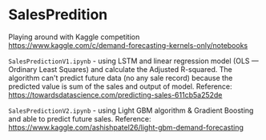 # SalesPredition
Playing around with Kaggle competition https://www.kaggle.com/c/demand-forecasting-kernels-only/notebooks

```SalesPredictionV1.ipynb``` - using LSTM and linear regression model (OLS — Ordinary Least Squares) and calculate the Adjusted R-squared. The algorithm can't predict future data (no any sale record) because the predicted value is sum of the sales and output of model.
Reference: https://towardsdatascience.com/predicting-sales-611cb5a252de

```SalesPredictionV2.ipynb``` - using Light GBM algorithm & Gradient Boosting and able to predict future sales. Reference: https://www.kaggle.com/ashishpatel26/light-gbm-demand-forecasting
